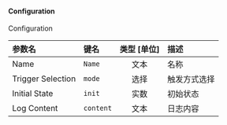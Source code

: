 <!--
DO NOT EDIT THIS FILE DIRECTLY.
This file is generated by tools/comp-docs.js.
All changes will be overwritten by regeneration.
-->

<slot class="model-parameters">

#### Configuration

Configuration

| 参数名 | 键名 | 类型 [单位] | 描述 |
|:------ |:---- |:-----------:|:---- |
| Name | `Name` | 文本 | 名称 |
| Trigger Selection | `mode` | 选择 | 触发方式选择 |
| Initial State | `init` | 实数 | 初始状态 |
| Log Content | `content` | 文本 | 日志内容 |


</slot>

